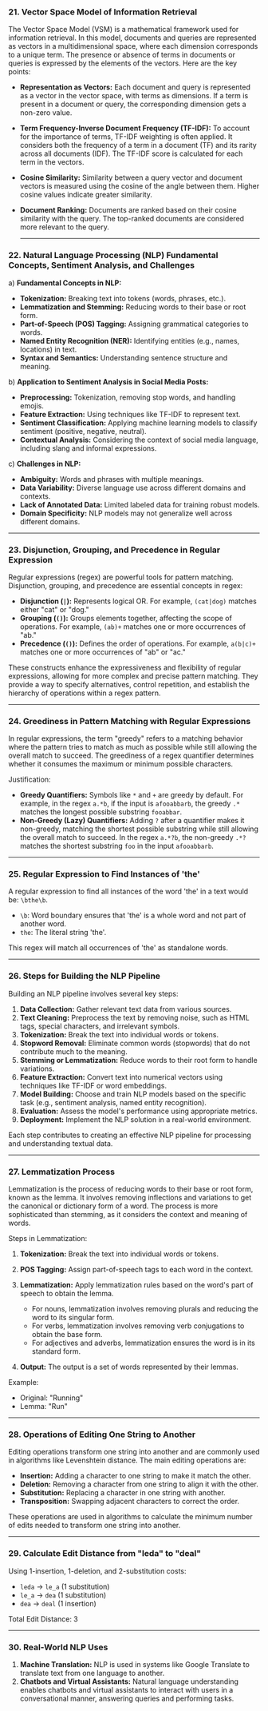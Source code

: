 ### **21. Vector Space Model of Information Retrieval**

The Vector Space Model (VSM) is a mathematical framework used for information retrieval. In this model, documents and queries are represented as vectors in a multidimensional space, where each dimension corresponds to a unique term. The presence or absence of terms in documents or queries is expressed by the elements of the vectors. Here are the key points:

- **Representation as Vectors:** Each document and query is represented as a vector in the vector space, with terms as dimensions. If a term is present in a document or query, the corresponding dimension gets a non-zero value.
- **Term Frequency-Inverse Document Frequency (TF-IDF):** To account for the importance of terms, TF-IDF weighting is often applied. It considers both the frequency of a term in a document (TF) and its rarity across all documents (IDF). The TF-IDF score is calculated for each term in the vectors.
- **Cosine Similarity:** Similarity between a query vector and document vectors is measured using the cosine of the angle between them. Higher cosine values indicate greater similarity.
- **Document Ranking:** Documents are ranked based on their cosine similarity with the query. The top-ranked documents are considered more relevant to the query.

  ---

### **22. Natural Language Processing (NLP) Fundamental Concepts, Sentiment Analysis, and Challenges**

a) **Fundamental Concepts in NLP:**

- **Tokenization:** Breaking text into tokens (words, phrases, etc.).
- **Lemmatization and Stemming:** Reducing words to their base or root form.
- **Part-of-Speech (POS) Tagging:** Assigning grammatical categories to words.
- **Named Entity Recognition (NER):** Identifying entities (e.g., names, locations) in text.
- **Syntax and Semantics:** Understanding sentence structure and meaning.

b) **Application to Sentiment Analysis in Social Media Posts:**

- **Preprocessing:** Tokenization, removing stop words, and handling emojis.
- **Feature Extraction:** Using techniques like TF-IDF to represent text.
- **Sentiment Classification:** Applying machine learning models to classify sentiment (positive, negative, neutral).
- **Contextual Analysis:** Considering the context of social media language, including slang and informal expressions.

c) **Challenges in NLP:**

- **Ambiguity:** Words and phrases with multiple meanings.
- **Data Variability:** Diverse language use across different domains and contexts.
- **Lack of Annotated Data:** Limited labeled data for training robust models.
- **Domain Specificity:** NLP models may not generalize well across different domains.

---

### **23. Disjunction, Grouping, and Precedence in Regular Expression**

Regular expressions (regex) are powerful tools for pattern matching. Disjunction, grouping, and precedence are essential concepts in regex:

- **Disjunction (`|`):** Represents logical OR. For example, `(cat|dog)` matches either "cat" or "dog."
- **Grouping (`()`):** Groups elements together, affecting the scope of operations. For example, `(ab)+` matches one or more occurrences of "ab."
- **Precedence (`()`):** Defines the order of operations. For example, `a(b|c)+` matches one or more occurrences of "ab" or "ac."

These constructs enhance the expressiveness and flexibility of regular expressions, allowing for more complex and precise pattern matching. They provide a way to specify alternatives, control repetition, and establish the hierarchy of operations within a regex pattern.

---

### **24. Greediness in Pattern Matching with Regular Expressions**

In regular expressions, the term "greedy" refers to a matching behavior where the pattern tries to match as much as possible while still allowing the overall match to succeed. The greediness of a regex quantifier determines whether it consumes the maximum or minimum possible characters.

Justification:

- **Greedy Quantifiers:** Symbols like `*` and `+` are greedy by default. For example, in the regex `a.*b`, if the input is `afooabbarb`, the greedy `.*` matches the longest possible substring `fooabbar`.
- **Non-Greedy (Lazy) Quantifiers:** Adding `?` after a quantifier makes it non-greedy, matching the shortest possible substring while still allowing the overall match to succeed. In the regex `a.*?b`, the non-greedy `.*?` matches the shortest substring `foo` in the input `afooabbarb`.

---

### **25. Regular Expression to Find Instances of 'the'**

A regular expression to find all instances of the word 'the' in a text would be: `\bthe\b`.

- `\b`: Word boundary ensures that 'the' is a whole word and not part of another word.
- `the`: The literal string 'the'.

This regex will match all occurrences of 'the' as standalone words.

---

### **26. Steps for Building the NLP Pipeline**

Building an NLP pipeline involves several key steps:

1. **Data Collection:** Gather relevant text data from various sources.
2. **Text Cleaning:** Preprocess the text by removing noise, such as HTML tags, special characters, and irrelevant symbols.
3. **Tokenization:** Break the text into individual words or tokens.
4. **Stopword Removal:** Eliminate common words (stopwords) that do not contribute much to the meaning.
5. **Stemming or Lemmatization:** Reduce words to their root form to handle variations.
6. **Feature Extraction:** Convert text into numerical vectors using techniques like TF-IDF or word embeddings.
7. **Model Building:** Choose and train NLP models based on the specific task (e.g., sentiment analysis, named entity recognition).
8. **Evaluation:** Assess the model's performance using appropriate metrics.
9. **Deployment:** Implement the NLP solution in a real-world environment.

Each step contributes to creating an effective NLP pipeline for processing and understanding textual data.

---



### **27. Lemmatization Process**

Lemmatization is the process of reducing words to their base or root form, known as the lemma. It involves removing inflections and variations to get the canonical or dictionary form of a word. The process is more sophisticated than stemming, as it considers the context and meaning of words.

Steps in Lemmatization:

1. **Tokenization:** Break the text into individual words or tokens.
2. **POS Tagging:** Assign part-of-speech tags to each word in the context.
3. **Lemmatization:** Apply lemmatization rules based on the word's part of speech to obtain the lemma.

   - For nouns, lemmatization involves removing plurals and reducing the word to its singular form.
   - For verbs, lemmatization involves removing verb conjugations to obtain the base form.
   - For adjectives and adverbs, lemmatization ensures the word is in its standard form.
4. **Output:** The output is a set of words represented by their lemmas.

Example:

- Original: "Running"
- Lemma: "Run"

---

### **28. Operations of Editing One String to Another**

Editing operations transform one string into another and are commonly used in algorithms like Levenshtein distance. The main editing operations are:

- **Insertion:** Adding a character to one string to make it match the other.
- **Deletion:** Removing a character from one string to align it with the other.
- **Substitution:** Replacing a character in one string with another.
- **Transposition:** Swapping adjacent characters to correct the order.

These operations are used in algorithms to calculate the minimum number of edits needed to transform one string into another.

---

### **29. Calculate Edit Distance from "leda" to "deal"**

Using 1-insertion, 1-deletion, and 2-substitution costs:

- `leda` → `le_a` (1 substitution)
- `le_a` → `dea` (1 substitution)
- `dea` → `deal` (1 insertion)

Total Edit Distance: 3

---

### **30. Real-World NLP Uses**

1. **Machine Translation:** NLP is used in systems like Google Translate to translate text from one language to another.
2. **Chatbots and Virtual Assistants:** Natural language understanding enables chatbots and virtual assistants to interact with users in a conversational manner, answering queries and performing tasks.
